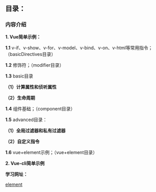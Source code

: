 ## 目录：

### 内容介绍

**1. Vue简单示例：** 

**1.1** v-if、v-show、v-for、v-model、v-bind、v-on、v-html等常用指令；（basicDirectives目录）

**1.2** 修饰符；（modifier目录）

**1.3** basic目录

**（1）计算属性和侦听属性**

**（2）生命周期**

**1.4** 组件基础；（component目录）

**1.5** advanced目录：

**（1）全局过滤器和私有过滤器**

**（2）自定义指令**

**1.6** vue+element示例；（vue+element目录）

**2. Vue-cli简单示例**


**学习网址：**

[element](https://element.eleme.cn/#/zh-CN/guide/design)